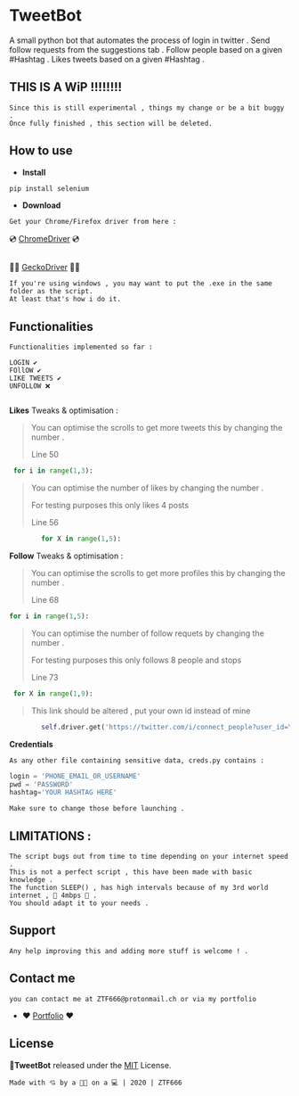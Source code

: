 # TweetBot

A small python bot that automates the process of login in twitter .
Send follow requests from the suggestions tab .
Follow people based on a given #Hashtag .
Likes tweets based on a given #Hashtag .


## THIS IS A WiP !!!!!!!!

```
Since this is still experimental , things my change or be a bit buggy .
Once fully finished , this section will be deleted.
```

## How to use

- **Install**

```python
pip install selenium
```

- **Download**

```
Get your Chrome/Firefox driver from here :
```
 💿 [ChromeDriver](http://chromedriver.chromium.org/) 💿 
 ```
 ```
🦊🦎 [GeckoDriver](https://github.com/mozilla/geckodriver/releases) 🦎🦊
```
If you're using windows , you may want to put the .exe in the same folder as the script.
At least that's how i do it.
```

## Functionalities

```
Functionalities implemented so far :

LOGIN ✔️
FOllOW ✔️
LIKE TWEETS ✔️
UNFOLLOW ❌


```

**Likes**
Tweaks & optimisation :

>  <p>You can optimise the scrolls to get more tweets this by changing the number . </p>
> <p>Line 50</p>

```python
 for i in range(1,3):
```
>  <p>You can optimise the number of likes by changing the number . </p>
>  <p>For testing purposes this only likes 4 posts </p>
> <p>Line 56</p>

```python
        for X in range(1,5):
```


**Follow**
Tweaks & optimisation :

>  <p>You can optimise the scrolls to get more profiles this by changing the number . </p>
> <p>Line 68</p>

```python
for i in range(1,5):
```

>  <p>You can optimise the number of follow requets by changing the number . </p>
>  <p>For testing purposes this only follows 8 people and stops </p>
> <p>Line 73</p>

```python
 for X in range(1,9):
```

>  <p> This link should be altered , put your own id instead of mine </p>
```python
        self.driver.get('https://twitter.com/i/connect_people?user_id=YOUR_PROFILE_ID_GOES_HERE')
```

**Credentials**

```
As any other file containing sensitive data, creds.py contains :
```

```python
login = 'PHONE_EMAIL_OR_USERNAME'
pwd = 'PASSWORD'
hashtag='YOUR HASHTAG HERE'
```

```
Make sure to change those before launching .
```

## LIMITATIONS :

```
The script bugs out from time to time depending on your internet speed .
This is not a perfect script , this have been made with basic knowledge .
The function SLEEP() , has high intervals because of my 3rd world internet , 💛 4mbps 💛 .
You should adapt it to your needs .
```

## Support

```
Any help improving this and adding more stuff is welcome ! .
```

## Contact me

```
you can contact me at ZTF666@protonmail.ch or via my portfolio
```

- **:heart:** [Portfolio](https://ztfportfolio.web.app/) **:heart:**

## License

**🐤TweetBot** released under the [MIT](LICENSE) License.

```
Made with 💘 by a 👨‍💻 on a 💻 | 2020 | ZTF666
``` 